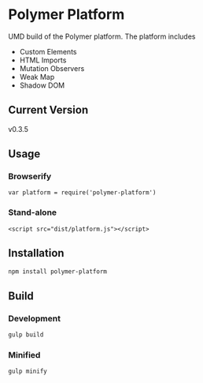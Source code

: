 # Polymer Platform

UMD build of the Polymer platform. The platform includes

* Custom Elements
* HTML Imports
* Mutation Observers
* Weak Map
* Shadow DOM

## Current Version
v0.3.5

## Usage

### Browserify

```
var platform = require('polymer-platform')
```

### Stand-alone

```
<script src="dist/platform.js"></script>
```

## Installation

```bash
npm install polymer-platform
```

## Build

### Development

```bash
gulp build
```

### Minified
```bash
gulp minify
```